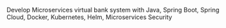 Develop Microservices virtual bank system with Java, Spring Boot, Spring Cloud, Docker, Kubernetes, Helm, Microservices Security
